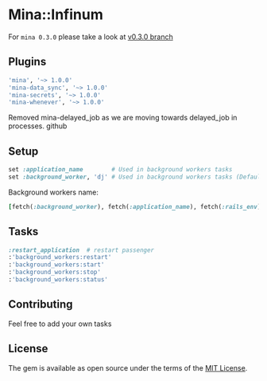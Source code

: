 # Mina::Infinum

For `mina 0.3.0` please take a look at [v0.3.0 branch](https://github.com/infinum/mina-infinum/tree/v0.3.0)
## Plugins

``` ruby
'mina', '~> 1.0.0'
'mina-data_sync', '~> 1.0.0'
'mina-secrets', '~> 1.0.0'
'mina-whenever', '~> 1.0.0'
```

Removed mina-delayed_job as we are moving towards delayed_job in processes.
github
## Setup

``` ruby
set :application_name        # Used in background workers tasks
set :background_worker, 'dj' # Used in background workers tasks (Default: 'dj')
```

Background workers name:

```ruby
[fetch(:background_worker), fetch(:application_name), fetch(:rails_env)].join('-') # dj-labs-production
```

## Tasks

``` ruby
:restart_application  # restart passenger
:'background_workers:restart'
:'background_workers:start'
:'background_workers:stop'
:'background_workers:status'
```

## Contributing

Feel free to add your own tasks

## License

The gem is available as open source under the terms of the [MIT License](http://opensource.org/licenses/MIT).
